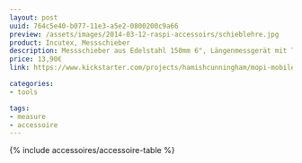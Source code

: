 ```yaml
---
layout: post
uuid: 764c5e40-b077-11e3-a5e2-0800200c9a66
preview: /assets/images/2014-03-12-raspi-accessoirs/schieblehre.jpg
product: Incutex, Messschieber
description: Messschieber aus Edelstahl 150mm 6", Längenmessgerät mit Tiefenmessstange und Display Digital Schieblehre
price: 13,90€
link: https://www.kickstarter.com/projects/hamishcunningham/mopi-mobile-and-24-7-power-for-the-raspberry-pi

categories:
- tools

tags:
- measure
- accessoire
---
```


{% include accessoires/accessoire-table %}